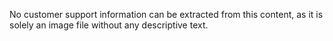 No customer support information can be extracted from this content, as it is solely an image file without any descriptive text.